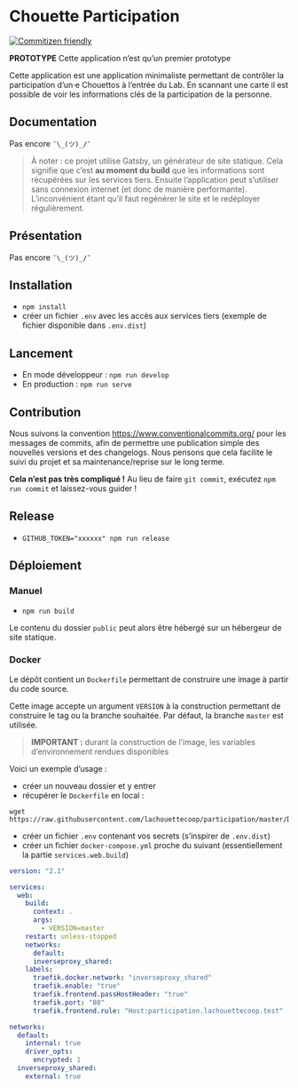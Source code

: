 # Chouette Participation

[![Commitizen friendly](https://img.shields.io/badge/commitizen-friendly-brightgreen.svg)](http://commitizen.github.io/cz-cli/)

**PROTOTYPE** Cette application n’est qu’un premier prototype

Cette application est une application minimaliste permettant de contrôler la
participation d’un·e Chouettos à l’entrée du Lab. En scannant une carte il est
possible de voir les informations clés de la participation de la personne.

## Documentation

Pas encore `¯\_(ツ)_/¯`

> À noter : ce projet utilise Gatsby, un générateur de site statique. Cela
> signifie que c’est **au moment du build** que les informations sont récupérées
> sur les services tiers. Ensuite l’application peut s’utiliser sans connexion
> internet (et donc de manière performante). L’inconvénient étant qu’il faut
> regénérer le site et le redéployer régulièrement.

## Présentation

Pas encore `¯\_(ツ)_/¯`

## Installation

- `npm install`
- créer un fichier `.env` avec les accès aux services tiers (exemple de fichier
  disponible dans `.env.dist`)

## Lancement

- En mode développeur : `npm run develop`
- En production : `npm run serve`

## Contribution

Nous suivons la convention https://www.conventionalcommits.org/ pour les
messages de commits, afin de permettre une publication simple des nouvelles
versions et des changelogs. Nous pensons que cela facilite le suivi du projet et
sa maintenance/reprise sur le long terme.

**Cela n’est pas très compliqué !** Au lieu de faire `git commit`, exécutez
`npm run commit` et laissez-vous guider !

## Release

- `GITHUB_TOKEN="xxxxxx" npm run release`

## Déploiement

### Manuel

- `npm run build`

Le contenu du dossier `public` peut alors être hébergé sur un hébergeur de site
statique.

### Docker

Le dépôt contient un `Dockerfile` permettant de construire une image à partir du
code source.

Cette image accepte un argument `VERSION` à la construction permettant de
construire le tag ou la branche souhaitée. Par défaut, la branche `master` est
utilisée.

> **IMPORTANT :** durant la construction de l’image, les variables
> d’environnement rendues disponibles

Voici un exemple d’usage :

- créer un nouveau dossier et y entrer
- récupérer le `Dockerfile` en local :

```shell
wget https://raw.githubusercontent.com/lachouettecoop/participation/master/Dockerfile
```

- créer un fichier `.env` contenant vos secrets (s’inspirer de `.env.dist`)
- créer un fichier `docker-compose.yml` proche du suivant (essentiellement la
  partie `services.web.build`)

```yml
version: "2.1"

services:
  web:
    build:
      context: .
      args:
        - VERSION=master
    restart: unless-stopped
    networks:
      default:
      inverseproxy_shared:
    labels:
      traefik.docker.network: "inverseproxy_shared"
      traefik.enable: "true"
      traefik.frontend.passHostHeader: "true"
      traefik.port: "80"
      traefik.frontend.rule: "Host:participation.lachouettecoop.test"

networks:
  default:
    internal: true
    driver_opts:
      encrypted: 1
  inverseproxy_shared:
    external: true
```

